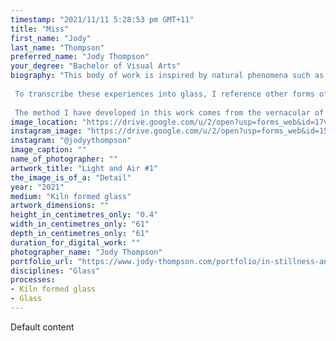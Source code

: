 ```yaml
---
timestamp: "2021/11/11 5:28:53 pm GMT+11"
title: "Miss"
first_name: "Jody"
last_name: "Thompson"
preferred_name: "Jody Thompson"
your_degree: "Bachelor of Visual Arts"
biography: "This body of work is inspired by natural phenomena such as the weather. The embodied, physical experiences of nature as perceived through my senses direct my responses to materials; such as the feeling of wind, the look of raindrops on glass, or diving under a wave. 
 
 To transcribe these experiences into glass, I reference other forms of movement in nature, such as swarm behaviour seen in flocks of birds and schools of fish, to inform my visualisation of movement in a flat object.
 
 The method I have developed in this work comes from the vernacular of drawing. My approach considers how I might use the straight, unbending line of a strand of glass to create or suggest movement. The material's ability to reflect and refract light also creates this illusion of movement; light moves along the work as the viewer shifts position."
image_location: "https://drive.google.com/u/2/open?usp=forms_web&id=17vj86YJrOKhIDid8Ad6-VGZawyXdnY9V"
instagram_image: "https://drive.google.com/u/2/open?usp=forms_web&id=15Mq-bzfaCypv-buUWcE7JIUkeg9EuZcj"
instagram: "@jodyythompson"
image_caption: ""
name_of_photographer: ""
artwork_title: "Light and Air #1"
the_image_is_of_a: "Detail"
year: "2021"
medium: "Kiln formed glass"
artwork_dimensions: ""
height_in_centimetres_only: "0.4"
width_in_centimetres_only: "61"
depth_in_centimetres_only: "61"
duration_for_digital_work: ""
photographer_name: "Jody Thompson"
portfolio_url: "https://www.jody-thompson.com/portfolio/in-stillness-and-movement"
disciplines: "Glass"
processes:
- Kiln formed glass
- Glass
---
```


Default content